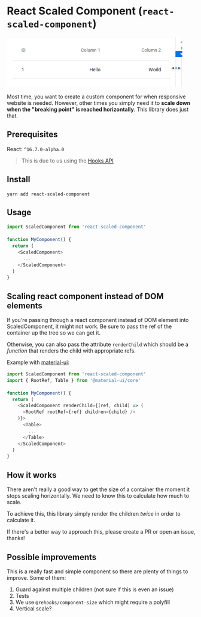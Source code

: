 # React Scaled Component (`react-scaled-component`)

![](media/demo.gif)

Most time, you want to create a custom component for when responsive website is needed. However, other times you simply need it to **scale down when the "breaking point" is reached horizontally**. This library does just that.

## Prerequisites
React: `^16.7.0-alpha.0`
> This is due to us using the [Hooks API](https://reactjs.org/docs/hooks-intro.html)

## Install
```
yarn add react-scaled-component
```

## Usage
```js
import ScaledComponent from 'react-scaled-component'

function MyComponent() {
  return (
    <ScaledComponent>
      ...
    </ScaledComponent>
  )
}
```

## Scaling react component instead of DOM elements

If you're passing through a react component instead of DOM element into ScaledComponent, it might not work. Be sure to pass the ref of the container up the tree so we can get it.

Otherwise, you can also pass the attribute `renderChild` which should be a *function* that renders the child with appropriate refs.

Example with [material-ui](https://material-ui.com/api/root-ref/#__next):
```js
import ScaledComponent from 'react-scaled-component'
import { RootRef, Table } from '@material-ui/core'

function MyComponent() {
  return (
    <ScaledComponent renderChild={(ref, child) => (
      <RootRef rootRef={ref} children={child} />
    )}>
      <Table>
        ...
      </Table>
    </ScaledComponent>
  )
}
```

## How it works

There aren't really a good way to get the size of a container the moment it stops scaling horizontally. We need to know this to calculate how much to scale.

To achieve this, this library simply render the children *twice* in order to calculate it.

If there's a better way to approach this, please create a PR or open an issue, thanks!

## Possible improvements

This is a really fast and simple component so there are plenty of things to improve. Some of them: 
1. Guard against multiple children (not sure if this is even an issue)
2. Tests
3. We use `@rehooks/component-size` which might require a polyfill
4. Vertical scale?